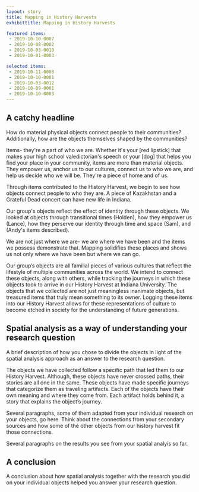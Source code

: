 ```yaml
---
layout: story
title: Mapping in History Harvests
exhibittitle: Mapping in History Harvests

featured items:
 - 2019-10-10-0007
 - 2019-10-08-0002
 - 2019-10-03-0010
 - 2019-10-01-0003

selected items:
 - 2019-10-11-0003
 - 2019-10-10-0001
 - 2019-10-03-0012
 - 2019-10-09-0001
 - 2019-10-10-0003
---
```


## A catchy headline

How do material physical objects connect people to their communities? Additionally, how are the objects themselves shaped by the communities?

Items- they're a part of who we are. Whether it's your [red lipstick] that makes your high school valedictorian's speech or your [dog] that helps you find your place in your community, items are more than material objects. They empower us, anchor us to our cultures, connect us to who we are, and help us decide who we will be. They're a piece of home and of us.

Through items contributed to the History Harvest, we begin to see how objects connect people to who they are. A piece of Kazakhstan and a Grateful Dead concert can have new life in Indiana. 

Our group's objects reflect the effect of identity through these objects. We looked at objects through transitional times (Holden), how they empower us (Lance), how they perserve our identity through time and space (Sam), and (Andy's items described).

We are not just where we are- we are where we have been and the items we possess demonstrate that. Mapping solidifies these places and shows us not only where we have been but where we can go.

Our group’s objects are all familial pieces of various cultures that reflect the lifestyle of multiple communities across the world. We intend to connect these objects, along with others, while tracking the journeys in which these objects took to arrive in our History Harvest at Indiana University. The objects that we collected are not just meaningless inanimate objects, but treasured items that truly mean something to its owner. Logging these items into our History Harvest allows for these representations of culture to become etched in society for the understanding of future generations.

## Spatial analysis as a way of understanding your research question

A brief description of how you chose to divide the objects in light of the spatial analysis approach as an answer to the research question.

The objects we have collected follow a specific path that led them to our History Harvest. Although, these objects have never crossed paths, their stories are all one in the same. These objects have made specific journeys that categorize them as traveling artifacts. Each of the objects have their own meaning and where they come from. Each artifact holds behind it, a story that explains the object’s journey.

Several paragraphs, some of them adapted from your individual research on your objects, go here. Think about the connections from your secondary sources and how some of the other objects from our history harvest fit those connections.

Several paragraphs on the results you see from your spatial analyis so far.

## A conclusion

A conclusion about how spatial analysis together with the research you did on your individual objects helped you answer your research question.


